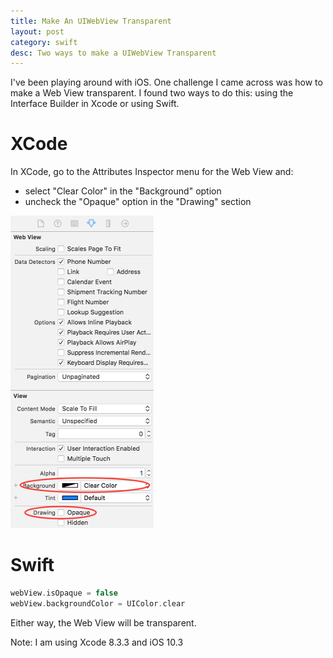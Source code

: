 ```yaml
---
title: Make An UIWebView Transparent
layout: post
category: swift
desc: Two ways to make a UIWebView Transparent
---
```

I've been playing around with iOS. One challenge I came across was how to make a Web View transparent. I found two ways to do this: using the Interface Builder in Xcode or using Swift.

# XCode
In XCode, go to the Attributes Inspector menu for the Web View and:
* select "Clear Color" in the "Background" option
* uncheck the "Opaque" option in the "Drawing" section


<img src="/images/transparent-webview.png" class="img-responsive" alt="Attributes Inspector Menu Options">

# Swift

```swift
webView.isOpaque = false
webView.backgroundColor = UIColor.clear
```

Either way, the Web View will be transparent.


Note: I am using Xcode 8.3.3 and iOS 10.3



